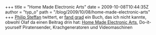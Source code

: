 +++
title = "Home Made Electronic Arts"
date = 2009-10-08T10:44:35Z
author = "typ_o"
path = "/blog/2009/10/08/home-made-electronic-arts"
+++
[Philip Steffan](https://bausteln.de/kontakt/) twittert, er [fand
grad](https://twitter.com/bausteln/statuses/4705261517) ein Buch, das ich
nicht kannte, obwohl Olaf da einen Beitrag drin hat: [Home Made
Electronic
Arts](https://www.merianverlag.ch/buecher/detail.cfm?ObjectID=5B23A74F-1422-0CEF-B45B1F9DC99E47EE),
Do-it-yourself Piratensender, Krachgeneratoren und Videomaschinen
